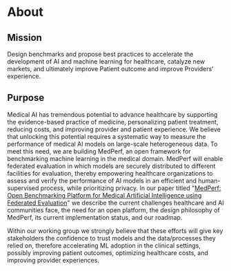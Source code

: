 # About
## Mission
Design benchmarks and propose best practices to accelerate the development of AI and machine learning for healthcare, catalyze new markets, and ultimately improve Patient outcome and improve Providers’ experience.

## Purpose
Medical AI has tremendous potential to advance healthcare by supporting the evidence-based practice of medicine, personalizing patient treatment, reducing costs, and improving provider and patient experience. We believe that unlocking this potential requires a systematic way to measure the performance of medical AI models on large-scale heterogeneous data. To meet this need, we are building MedPerf, an open framework for benchmarking machine learning in the medical domain. MedPerf will enable federated evaluation in which models are securely distributed to different facilities for evaluation, thereby empowering healthcare organizations to assess and verify the performance of AI models in an efficient and human-supervised process, while prioritizing privacy. In our paper titled "[MedPerf: Open Benchmarking Platform for Medical Artificial Intelligence using Federated Evaluation](https://arxiv.org/abs/2110.01406)" we describe the current challenges healthcare and AI communities face, the need for an open platform, the design philosophy of MedPerf, its current implementation status, and our roadmap.

Within our working group we strongly believe that these efforts will give key stakeholders the confidence to trust models and the data/processes they relied on, therefore accelerating ML adoption in the clinical settings, possibly improving patient outcomes, optimizing healthcare costs, and improving provider experiences.